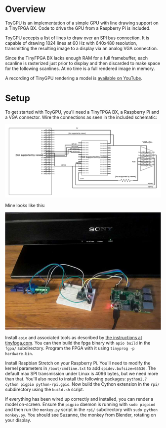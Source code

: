 # Overview

ToyGPU is an implementation of a simple GPU with line drawing support
on a TinyFPGA BX.  Code to drive the GPU from a Raspberry Pi is included.

ToyGPU accepts a list of lines to draw over an SPI bus connection.
It is capable of drawing 1024 lines at 60 Hz with 640x480 resolution, 
transmitting the resulting image to a display via an analog VGA connection.

Since the TinyFPGA BX lacks enough RAM for a full framebuffer, each scanline
is rasterized just prior to display and then discarded to make space for 
the following scanlines.  At no time is a full rendered image in memory.

A recording of TinyGPU rendering a model is
[available on YouTube](https://www.youtube.com/watch?v=6QwtuARxwdo).


#  Setup

To get started with ToyGPU, you'll need a TinyFPGA BX, a Raspberry Pi
and a VGA connector.  Wire the connections as seen in the included
schematic:

![Schematic](schematic.svg)

Mine looks like this:

![Setup image](setup.jpg)

Install `apio` and associated tools as described by
[the instructions at tinyfpga.com](https://tinyfpga.com/bx/guide.html).
You can then build the fpga binary with `apio build` in the `fgpa/`
subdirectory.  Program the FPGA with it using `tinyprog -p hardware.bin`.

Install Raspbian Stretch on your Raspberry Pi.  You'll need to modify
the kernel parameters in `/boot/cmdline.txt` to add 
`spidev.bufsize=65536`.  The default max SPI transmission under Linux
is 4096 bytes, but we need more than that.  You'll also need to 
install the following packages: `python2.7 cython pigpio python-rpi.gpio`.
Now build the Cython extension in the `rpi/` subdirectory using the 
`build.sh` script.

If everything has been wired up correctly and installed, you can render
a model on-screen.  Ensure the `pigpio` daemon is running with `sudo pigpiod`
and then run the `monkey.py` script in the `rpi/` subdirectory with
`sudo python monkey.py`.  You should see Suzanne, the monkey from Blender,
rotating on your display.
